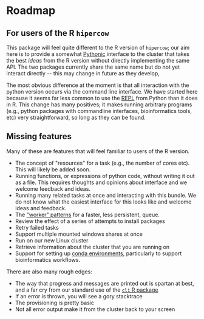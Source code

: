 # Roadmap

## For users of the R `hipercow`

This package will feel quite different to the R version of `hipercow`; our aim here is to provide a somewhat [Pythonic](https://blog.startifact.com/posts/what-is-pythonic/) interface to the cluster that takes the best *ideas* from the R version without directly implementing the same API.  The two packages currently share the same name but do not yet interact directly -- this may change in future as they develop,

The most obvious difference at the moment is that all interaction with the python version occurs via the command line interface.  We have started here because it seems far less common to use the [REPL](https://en.wikipedia.org/wiki/Read%E2%80%93eval%E2%80%93print_loop) from Python than it does in R.  This change has many positives; it makes running arbitrary programs (e.g., python packages with commandline interfaces, bioinformatics tools, etc) very straightforward, so long as they can be found.

## Missing features

Many of these are features that will feel familiar to users of the R version.

* The concept of "resources" for a task (e.g., the number of cores etc).  This will likely be added soon.
* Running functions, or expressions of python code, without writing it out as a file.  This requires thoughts and opinions about interface and we welcome feedback and ideas.
* Running many related tasks at once and interacting with this bundle.  We do not know what the easiest interface for this looks like and welcome ideas and feedback.
* The ["worker" patterns](https://mrc-ide.github.io/hipercow/articles/workers.html) for a faster, less persistent, queue.
* Review the effect of a series of attempts to install packages
* Retry failed tasks
* Support multiple mounted windows shares at once
* Run on our new Linux cluster
* Retrieve information about the cluster that you are running on
* Support for setting up [conda environments](https://docs.conda.io/projects/conda/en/latest/user-guide/tasks/manage-environments.html), particularly to support bioinformatics workflows.

There are also many rough edges:

* The way that progress and messages are printed out is spartan at best, and a far cry from our standard use of the [`cli` R package](https://github.com/r-lib/cli)
* If an error is thrown, you will see a gory stacktrace
* The provisioning is pretty basic
* Not all error output make it from the cluster back to your screen
